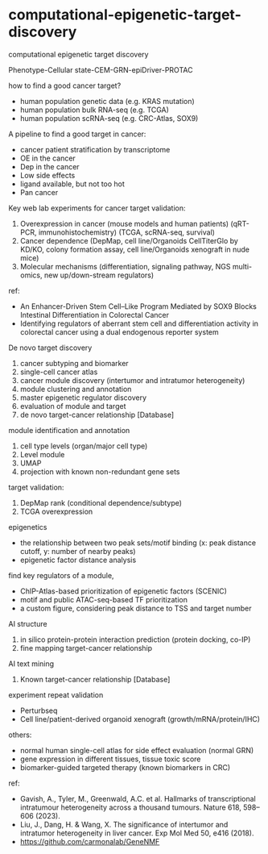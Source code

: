# computational-epigenetic-target-discovery
computational epigenetic target discovery

Phenotype-Cellular state-CEM-GRN-epiDriver-PROTAC

how to find a good cancer target?
- human population genetic data (e.g. KRAS mutation)
- human population bulk RNA-seq (e.g. TCGA)
- human population scRNA-seq (e.g. CRC-Atlas, SOX9)

A pipeline to find a good target in cancer:
- cancer patient stratification by transcriptome
- OE in the cancer
- Dep in the cancer
- Low side effects
- ligand available, but not too hot
- Pan cancer

Key web lab experiments for cancer target validation:
1. Overexpression in cancer (mouse models and human patients) (qRT-PCR, immunohistochemistry) (TCGA, scRNA-seq, survival)
2. Cancer dependence (DepMap, cell line/Organoids CellTiterGlo by KD/KO, colony formation assay, cell line/Organoids xenograft in nude mice)
3. Molecular mechanisms (differentiation, signaling pathway, NGS multi-omics, new up/down-stream regulators)

ref:
- An Enhancer-Driven Stem Cell–Like Program Mediated by SOX9 Blocks Intestinal Differentiation in Colorectal Cancer
- Identifying regulators of aberrant stem cell and differentiation activity in colorectal cancer using a dual endogenous reporter system

De novo target discovery
1. cancer subtyping and biomarker
2. single-cell cancer atlas
3. cancer module discovery (intertumor and intratumor heterogeneity)
4. module clustering and annotation
5. master epigenetic regulator discovery
6. evaluation of module and target
7. de novo target-cancer relationship [Database]

module identification and annotation
1. cell type levels (organ/major cell type)
2. Level module
3. UMAP
4. projection with known non-redundant gene sets

target validation:
1. DepMap rank (conditional dependence/subtype)
2. TCGA overexpression

epigenetics
- the relationship between two peak sets/motif binding (x: peak distance cutoff, y: number of nearby peaks)
- epigenetic factor distance analysis

find key regulators of a module,
- ChIP-Atlas-based prioritization of epigenetic factors (SCENIC)
- motif and public ATAC-seq-based TF prioritization
- a custom figure, considering peak distance to TSS and target number

AI structure
1. in silico protein-protein interaction prediction (protein docking, co-IP)
2. fine mapping target-cancer relationship

AI text mining
1. Known target-cancer relationship [Database]

experiment repeat validation 
- Perturbseq
- Cell line/patient-derived organoid xenograft (growth/mRNA/protein/IHC)

others:
- normal human single-cell atlas for side effect evaluation (normal GRN)
- gene expression in different tissues, tissue toxic score
- biomarker-guided targeted therapy (known biomarkers in CRC)

ref:
- Gavish, A., Tyler, M., Greenwald, A.C. et al. Hallmarks of transcriptional intratumour heterogeneity across a thousand tumours. Nature 618, 598–606 (2023). 
- Liu, J., Dang, H. & Wang, X. The significance of intertumor and intratumor heterogeneity in liver cancer. Exp Mol Med 50, e416 (2018). 
- https://github.com/carmonalab/GeneNMF
